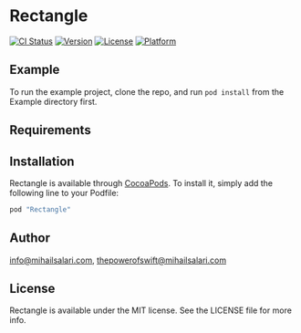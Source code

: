 # Rectangle

[![CI Status](http://img.shields.io/travis/info@mihailsalari.com/Rectangle.svg?style=flat)](https://travis-ci.org/info@mihailsalari.com/Rectangle)
[![Version](https://img.shields.io/cocoapods/v/Rectangle.svg?style=flat)](http://cocoapods.org/pods/Rectangle)
[![License](https://img.shields.io/cocoapods/l/Rectangle.svg?style=flat)](http://cocoapods.org/pods/Rectangle)
[![Platform](https://img.shields.io/cocoapods/p/Rectangle.svg?style=flat)](http://cocoapods.org/pods/Rectangle)

## Example

To run the example project, clone the repo, and run `pod install` from the Example directory first.

## Requirements

## Installation

Rectangle is available through [CocoaPods](http://cocoapods.org). To install
it, simply add the following line to your Podfile:

```ruby
pod "Rectangle"
```

## Author

info@mihailsalari.com, thepowerofswift@mihailsalari.com

## License

Rectangle is available under the MIT license. See the LICENSE file for more info.
